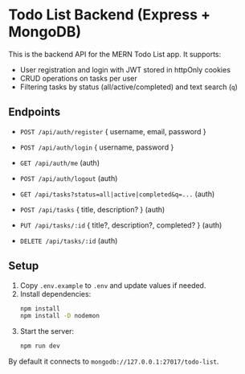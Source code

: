 # Todo List Backend (Express + MongoDB)

This is the backend API for the MERN Todo List app. It supports:

- User registration and login with JWT stored in httpOnly cookies
- CRUD operations on tasks per user
- Filtering tasks by status (all/active/completed) and text search (`q`)

## Endpoints

- `POST /api/auth/register` { username, email, password }
- `POST /api/auth/login` { username, password }
- `GET /api/auth/me` (auth)
- `POST /api/auth/logout` (auth)

- `GET /api/tasks?status=all|active|completed&q=...` (auth)
- `POST /api/tasks` { title, description? } (auth)
- `PUT /api/tasks/:id` { title?, description?, completed? } (auth)
- `DELETE /api/tasks/:id` (auth)

## Setup

1. Copy `.env.example` to `.env` and update values if needed.
2. Install dependencies:
   ```bash
   npm install
   npm install -D nodemon
   ```
3. Start the server:
   ```bash
   npm run dev
   ```

By default it connects to `mongodb://127.0.0.1:27017/todo-list`.
